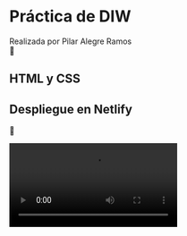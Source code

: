 # Práctica de DIW  

Realizada por Pilar Alegre Ramos  
🥇

## HTML y CSS

## Despliegue en Netlify

👀

![vídeo](figma.mp4)
